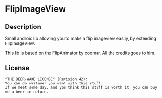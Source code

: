 FlipImageView
==================

Description
-----------
Small android lib allowing you to make a flip imageview easily, by extending FlipImageView.

This lib is based on the FlipAnimator by coomar. All the credits goes to him.

License
-------

```
"THE BEER-WARE LICENSE" (Revision 42):
You can do whatever you want with this stuff.
If we meet some day, and you think this stuff is worth it, you can buy me a beer in return.
```
